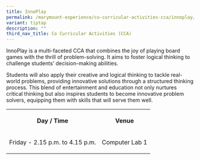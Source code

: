 ```yaml
---
title: InnoPlay
permalink: /marymount-experience/co-curricular-activities-cca/innoplay/
variant: tiptap
description: ""
third_nav_title: Co Curricular Activities (CCA)
---
```

<p>InnoPlay is a multi-faceted CCA that combines the joy of playing board games with the thrill of problem-solving. It aims to foster logical thinking to challenge students’ decision-making abilities.</p><p>Students will also apply their creative and logical thinking to tackle real-world problems, providing innovative solutions through a structured thinking process. This blend of entertainment and education not only nurtures critical thinking but also inspires students to become innovative problem solvers, equipping them with skills that will serve them well.</p><table><tbody><tr><th rowspan="1" colspan="1"><p>Day / Time</p></th><th rowspan="1" colspan="1"><p>Venue</p></th></tr><tr><td rowspan="1" colspan="1"><p>Friday - 2.15 p.m. to 4.15 p.m.</p></td><td rowspan="1" colspan="1"><p>Computer Lab 1</p></td></tr></tbody></table><p></p><p></p>